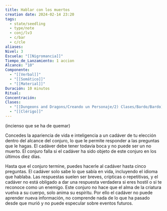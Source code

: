 ```yaml
---
title: Hablar con los muertos
creation date: 2024-02-14 23:20
tags:
  - state/seedling
  - type/note
  - conj/lv3
  - c/bar
  - c/cle
aliases: 
Nivel: 3
Escuela: "[[Nigromancia]]"
Tiempo_de_Lanzamiento: 1 accion
Alcance: "10"
Componente:
  - "[[Verbal]]"
  - "[[Somático]]"
  - "[[Material]]"
Duración: 10 minutos
Ritual: 
Concentración: 
Clases:
  - "[[Dungeons and Dragons/Creando un Personaje/2) Clases/Bardo/Bardo]]"
  - "[[Clérigo]]"
---
```

(incienso que se ha de quemar)

Concedes la apariencia de vida e inteligencia a un cadáver de tu elección dentro del alcance del conjuro, lo que le permite responder a las preguntas que le hagas. El cadáver debe tener todavía boca y no puede ser un no muerto. El conjuro falla si el cadáver ha sido objeto de este conjuro en los últimos diez días.

Hasta que el conjuro termine, puedes hacerle al cadáver hasta cinco preguntas. El cadáver solo sabe lo que sabía en vida, incluyendo el idioma que hablaba. Las respuestas suelen ser breves, crípticas o repetitivas, y el cadáver no está obligado a dar una respuesta verdadera si eres hostil o si te reconoce como un enemigo. Este conjuro no hace que el alma de la criatura vuelva a su cuerpo, solo anima su espíritu. Por ello el cadáver no puede aprender nueva información, no comprende nada de lo que ha pasado desde que murió y no puede especular sobre eventos futuros.
